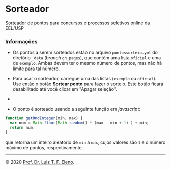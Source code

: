# Sorteador
Sorteador de pontos para concursos e processos seletivos online da EEL/USP

### Informações

* Os pontos a serem sorteados estão no arquivo `pontossorteio.yml` do diretório `_data` (_branch_ `gh_pages`), que contém uma lista `oficial` e uma de `exemplo`. Ambas devem ter o mesmo número de pontos, mas não há limite para tal número.

* Para usar o sorteador, carregue uma das listas (`exemplo` ou `oficial`). Use então o botão **Sortear ponto** para fazer o sorteio. Este botão ficará desabilitado até você clicar em "Apagar seleção".
* 
* O ponto é sorteado usando a seguinte função em _javascript_:

```javascript
function getRndInteger(min, max) {
  var num = Math.floor(Math.random() * (max - min + 1) ) + min;
  return num;
}
```

que retorna um inteiro aleatório de `min` a `max`, cujos valores são `1` e o número máximo de pontos, respectivamente.

---

© 2020 [Prof. Dr. Luiz T. F. Eleno](http://www.demar.eel.usp.br/docentes/luiz-tadeu-fernandes-eleno.html).
